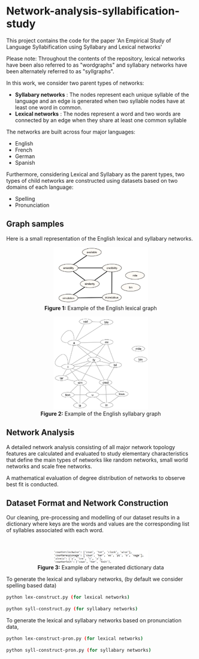 # Network-analysis-syllabification-study
This project contains the code for the paper 'An Empirical Study of Language Syllabification using Syllabary and
Lexical networks'

Please note: Throughout the contents of the repository, lexical networks have been also referred to as "wordgraphs" and syllabary networks have been alternately referred to as "syllgraphs".

In this work, we consider two parent types of networks:
- **Syllabary networks** : The nodes represent each unique syllable of the language and an edge is generated when two syllable nodes have at least one word in common.
- **Lexical networks** : The nodes represent a word and two words are connected by an edge when they share at least one common syllable

The networks are built across four major languages:
- English
- French
- German
- Spanish

Furthermore, considering Lexical and Syllabary as the parent types, two types of child networks are constructed using datasets based on two domains of each language:

- Spelling
- Pronunciation

## Graph samples
Here is a small representation of the English lexical and syllabary networks. 


<p align="center">
  <img src="Graph%20images/Graph-example/wordgraph-eg.PNG" alt="lexgraph" style="width:50%;">
  <br>
  <b>Figure 1:</b> Example of the English lexical graph
</p>

<p align="center">
  <img src="Graph%20images/Graph-example/syllgraph-eg.PNG" alt="syllgraph" style="width:50%;">
  <br>
  <b>Figure 2:</b> Example of the English syllabary graph
</p>

## Network Analysis

A detailed network analysis consisting of all major network topology features are calculated and evaluated to study elementary characteristics that define the main types of networks like random networks, small world networks and scale free networks. 

A mathematical evaluation of degree distribution of networks to observe best fit is conducted.

## Dataset Format and Network Construction

Our cleaning, pre-processing and modelling of our dataset results in a dictionary where keys are the words and values are the corresponding list of syllables associated with each word.

<br>
<p align="center">
  <img src="Graph%20images/Data/dict.png" alt="dict" style="width:50%;">
  <br>
  <b>Figure 3:</b> Example of the generated dictionary data
</p>

To generate the lexical and syllabary networks, (by default we consider spelling based data)

```bash
python lex-construct.py (for lexical networks)
```

```bash
python syll-construct.py (for syllabary networks)
```
To generate the lexical and syllabary networks based on pronunciation data, 
```bash
python lex-construct-pron.py (for lexical networks)
```

```bash
python syll-construct-pron.py (for syllabary networks)
```

